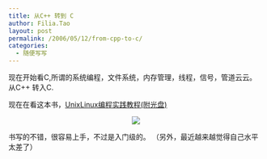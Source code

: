 ```yaml
---
title: 从C++ 转到 C
author: Filia.Tao
layout: post
permalink: /2006/05/12/from-cpp-to-c/
categories:
  - 随便写写
---
```

现在开始看C,所谓的系统编程，文件系统，内存管理，线程，信号，管道云云。  
从C++ 转入C.

现在在看这本书，[UnixLinux编程实践教程(附光盘)][1]

<p align="center">
  <a href="http://www.douban.com/subject/1219329/"><img border="0" src="http://www.douban.com/mpic/s1164759.jpg" /></a>
</p>

书写的不错，很容易上手，不过是入门级的。 （另外，最近越来越觉得自己水平太差了）

 [1]: http://www.douban.com/subject/1219329/